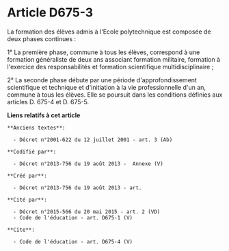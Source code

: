 # Article D675-3

La formation des élèves admis à l'Ecole polytechnique est composée de deux phases continues : 

1° La première phase, commune à tous les élèves, correspond à une formation généraliste de deux ans associant formation
militaire, formation à l'exercice des responsabilités et formation scientifique multidisciplinaire ; 

2° La seconde phase débute par une période d'approfondissement scientifique et technique et d'initiation à la vie
professionnelle d'un an, commune à tous les élèves. Elle se poursuit dans les conditions définies aux articles D. 675-4 et D.
675-5.

**Liens relatifs à cet article**

	**Anciens textes**:

	  - Décret n°2001-622 du 12 juillet 2001 - art. 3 (Ab)

	**Codifié par**:

	  - Décret n°2013-756 du 19 août 2013 -  Annexe (V)

	**Créé par**:

	  - Décret n°2013-756 du 19 août 2013 - art.

	**Cité par**:

	  - Décret n°2015-566 du 20 mai 2015 - art. 2 (VD)
	  - Code de l'éducation - art. D675-1 (V)

	**Cite**:

	  - Code de l'éducation - art. D675-4 (V)
